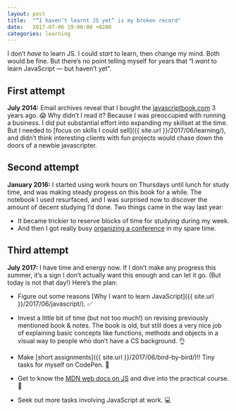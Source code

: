```yaml
---
layout: post
title:  "“I haven’t learnt JS yet” is my broken record"
date:   2017-07-06 19:00:00 +0200
categories: learning
---
```


I don’t *have* to learn JS. I could *start* to learn, then change my mind. Both would be fine. But there’s no point telling myself for years that “I *want* to learn JavaScript — but haven’t yet”.

## First attempt
**July 2014:** Email archives reveal that I bought the [javascriptbook.com](http://javascriptbook.com) 3 years ago. 😱 Why didn’t I read it? Because I was preoccupied with running a business. I did put substantial effort into expanding my skillset at the time. But I needed to [focus on skills I could sell]({{ site.url }}/2017/06/learning/), and didn’t think interesting clients with fun projects would chase down the doors of a newbie javascripter.

## Second attempt
**January 2016:** I started using work hours on Thursdays until lunch for study time, and was making steady progess on this book for a while. The notebook I used resurfaced, and I was surprised now to discover the amount of decent studying I’d done. Two things came in the way last year:
* It became trickier to reserve blocks of time for studying during my week.
* And then I got really busy [organizing a conference](http://cssconfno.github.io/2016/) in my spare time.

## Third attempt
**July 2017:** I have time and energy now. If I don’t make any progress this summer, it’s a sign I don’t actually want this enough and can let it go. (But today is not that day!) Here’s the plan:

* Figure out some reasons [Why I want to learn JavaScript]({{ site.url }}/2017/06/javascript/). ✅

* Invest a little bit of time (but not too much!) on revising previously mentioned book & notes. The book is old, but still does a very nice job of explaining basic concepts like functions, methods and objects in a visual way to people who don’t have a CS background. 👌

* Make [short assignments]({{ site.url }}/2017/06/bird-by-bird/)!! Tiny tasks for myself on CodePen. 👾

* Get to know the [MDN web docs on JS](https://developer.mozilla.org/en-US/docs/Web/JavaScript) and dive into the practical course. 🚀

* Seek out more tasks involving JavaScript at work. 💻

